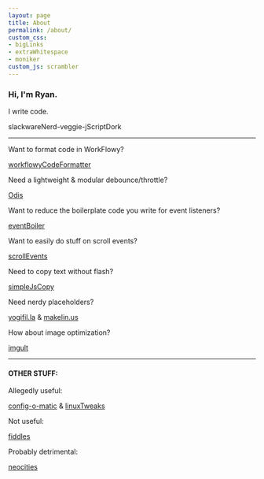 ```yaml
---
layout: page
title: About
permalink: /about/
custom_css:
- bigLinks
- extraWhitespace
- moniker
custom_js: scrambler
---
```

### Hi, I'm Ryan.

I write code.

<span id="moniker">slackwareNerd-veggie-jScriptDork</span>


* * *

Want to format code in WorkFlowy?

[workflowyCodeFormatter](https://github.com/ryanpcmcquen/workflowyCodeFormatter)

Need a lightweight & modular debounce/throttle?

[Odis](https://github.com/ryanpcmcquen/odis)

Want to reduce the boilerplate code you write for event listeners?

[eventBoiler](https://github.com/ryanpcmcquen/eventBoiler)

Want to easily do stuff on scroll events?

[scrollEvents](https://github.com/ryanpcmcquen/scrollEvents)

Need to copy text without flash?

[simpleJsCopy](https://github.com/ryanpcmcquen/simpleJsCopy)

Need nerdy placeholders?

[yogifil.la](https://yogifil.la) & [makelin.us](https://makelin.us)

How about image optimization?

[imgult](https://github.com/ryanpcmcquen/image-ultimator)

* * *

#### OTHER STUFF:

Allegedly useful:

[config-o-matic](https://github.com/ryanpcmcquen/config-o-matic) & [linuxTweaks](https://github.com/ryanpcmcquen/linuxTweaks)

Not useful:

[fiddles](https://jsfiddle.net/user/ryanpcmcquen/)

Probably detrimental:

[neocities](https://ryanpcmcquen.neocities.org/)
